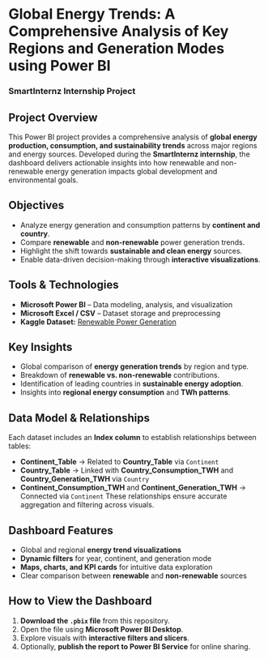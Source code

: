 # Global Energy Trends: A Comprehensive Analysis of Key Regions and Generation Modes using Power BI

### SmartInternz Internship Project

##  Project Overview
This Power BI project provides a comprehensive analysis of **global energy production, consumption, and sustainability trends** across major regions and energy sources. Developed during the **SmartInternz internship**, the dashboard delivers actionable insights into how renewable and non-renewable energy generation impacts global development and environmental goals.

##  Objectives
- Analyze energy generation and consumption patterns by **continent and country**.
- Compare **renewable** and **non-renewable** power generation trends.
- Highlight the shift towards **sustainable and clean energy** sources.
- Enable data-driven decision-making through **interactive visualizations**.

##  Tools & Technologies
- **Microsoft Power BI** – Data modeling, analysis, and visualization
- **Microsoft Excel / CSV** – Dataset storage and preprocessing
- **Kaggle Dataset:** [Renewable Power Generation](https://www.kaggle.com/datasets/jamesvandenberg/renewable-power-generation)

##  Key Insights

- Global comparison of **energy generation trends** by region and type.
- Breakdown of **renewable vs. non-renewable** contributions.
- Identification of leading countries in **sustainable energy adoption**.
- Insights into **regional energy consumption** and **TWh patterns**.

##  Data Model & Relationships
Each dataset includes an **Index column** to establish relationships between tables:
- **Continent_Table** → Related to **Country_Table** via `Continent`
- **Country_Table** → Linked with **Country_Consumption_TWH** and **Country_Generation_TWH** via `Country`
- **Continent_Consumption_TWH** and **Continent_Generation_TWH** → Connected via `Continent`
These relationships ensure accurate aggregation and filtering across visuals.

##  Dashboard Features
- Global and regional **energy trend visualizations**
- **Dynamic filters** for year, continent, and generation mode
- **Maps, charts, and KPI cards** for intuitive data exploration
- Clear comparison between **renewable** and **non-renewable** sources


## How to View the Dashboard

1. **Download the `.pbix` file** from this repository.
2. Open the file using **Microsoft Power BI Desktop**.
3. Explore visuals with **interactive filters and slicers**.
4. Optionally, **publish the report to Power BI Service** for online sharing.

